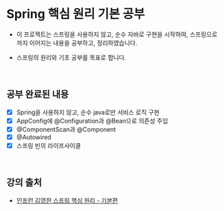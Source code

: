 # Spring 핵심 원리 기본 공부

- 이 프로젝트는 스프링을 사용하지 않고, 순수 자바로 구현을 시작하여, 스프링으로까지 이어지는 내용을 공부하고, 정리하였습니다.

- 스프링의 원리와 기초 공부를 목표로 합니다.

<br>

## 공부 완료된 내용

- [x] Spring을 사용하지 않고, 순수 java로만 서비스 로직 구현
- [x] AppConfig에 @Configuration과 @Bean으로 의존성 주입
- [x] @ComponentScan과 @Component
- [x] @Autowired
- [x] 스프링 빈의 라이프사이클

<br>

## 강의 출처
- [인프런 김영한 스프링 핵심 원리 - 기본편](https://www.inflearn.com/course/%EC%8A%A4%ED%94%84%EB%A7%81-%ED%95%B5%EC%8B%AC-%EC%9B%90%EB%A6%AC-%EA%B8%B0%EB%B3%B8%ED%8E%B8/dashboard)

